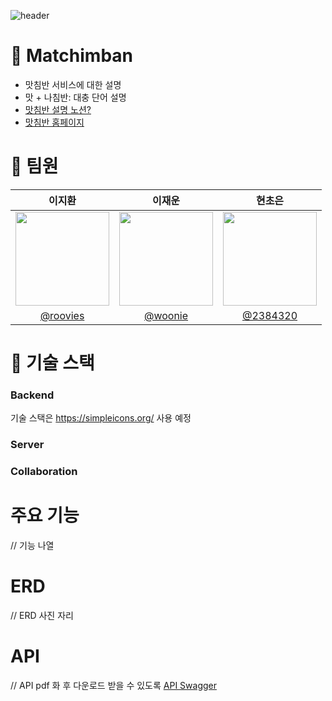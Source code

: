 ![header](https://capsule-render.vercel.app/api?type=cylinder&color=0078ff&height=150&section=header&fontSize=65&fontColor=ffffff&text=Matchimban&fontAlignY=50)

# 🧭 Matchimban
- 맛침반 서비스에 대한 설명
- 맛 + 나침반: 대충 단어 설명
- [맛침반 설명 노션?]()
- [맛침반 홈페이지]()

# 🙋 팀원

|이지환|이재운|현초은|
|:---:|:---:|:---:|
|<img src="https://github.com/roovies.png" width="150">|<img src="https://github.com/woonie155.png" width="150">|<img src="https://github.com/2384320.png" width="150">|
|[@roovies](https://github.com/roovies)|[@woonie](https://github.com/woonie155)|[@2384320](https://github.com/2384320)|

# 🔧 기술 스택
### Backend
기술 스택은 https://simpleicons.org/ 사용 예정
### Server
  
### Collaboration

# 주요 기능

// 기능 나열

# ERD

// ERD 사진 자리

# API

// API pdf 화 후 다운로드 받을 수 있도록
[API Swagger]()
